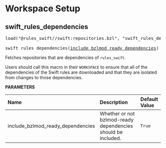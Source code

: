 <!-- Generated with Stardoc, Do Not Edit! -->
# Workspace Setup
<a id="swift_rules_dependencies"></a>

## swift_rules_dependencies

<pre>
load("@rules_swift//swift:repositories.bzl", "swift_rules_dependencies")

swift_rules_dependencies(<a href="#swift_rules_dependencies-include_bzlmod_ready_dependencies">include_bzlmod_ready_dependencies</a>)
</pre>

Fetches repositories that are dependencies of `rules_swift`.

Users should call this macro in their `WORKSPACE` to ensure that all of the
dependencies of the Swift rules are downloaded and that they are isolated
from changes to those dependencies.


**PARAMETERS**


| Name  | Description | Default Value |
| :------------- | :------------- | :------------- |
| <a id="swift_rules_dependencies-include_bzlmod_ready_dependencies"></a>include_bzlmod_ready_dependencies |  Whether or not bzlmod-ready dependencies should be included.   |  `True` |


